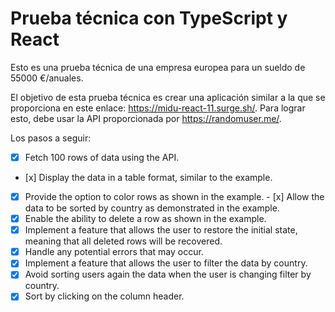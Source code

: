 # Prueba técnica con TypeScript y React

Esto es una prueba técnica de una empresa europea para un sueldo de 55000 €/anuales.

El objetivo de esta prueba técnica es crear una aplicación similar a la que se proporciona en este enlace: <https://midu-react-11.surge.sh/>. Para lograr esto, debe usar la API proporcionada por <https://randomuser.me/>.

Los pasos a seguir:

- [x] Fetch 100 rows of data using the API.
- [x] Display the data in a table format, similar to the example.
- [x] Provide the option to color rows as shown in the example.
- [x] Allow the data to be sorted by country as demonstrated in the example.
- [x] Enable the ability to delete a row as shown in the example.
- [x] Implement a feature that allows the user to restore the initial state, meaning that all deleted rows will be recovered.
- [x] Handle any potential errors that may occur.
- [x] Implement a feature that allows the user to filter the data by country.
- [x] Avoid sorting users again the data when the user is changing filter by country.
- [x] Sort by clicking on the column header.
